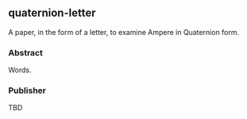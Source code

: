 ## quaternion-letter

A paper, in the form of a letter, to examine Ampere in Quaternion form.

### Abstract

Words.

### Publisher

TBD
